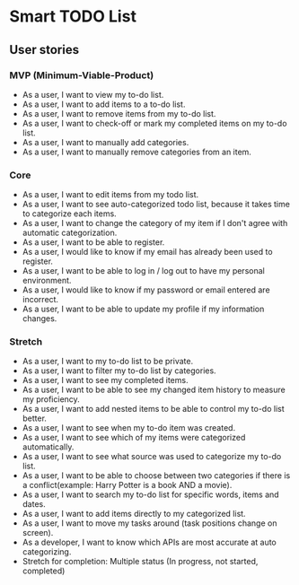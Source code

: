# Smart TODO List

## User stories

### MVP (Minimum-Viable-Product)
* As a user, I want to view my to-do list.
* As a user, I want to add items to a to-do list.
* As a user, I want to remove items from my to-do list.
* As a user, I want to check-off or mark my completed items on my to-do list.
* As a user, I want to manually add categories.
* As a user, I want to manually remove categories from an item.

### Core
* As a user, I want to edit items from my todo list.
* As a user, I want to see auto-categorized todo list, because it takes time to categorize each items.
* As a user, I want to change the category of my item if I don't agree with automatic categorization.
* As a user, I want to be able to register.
* As a user, I would like to know if my email has already been used to register.
* As a user, I want to be able to log in / log out to have my personal environment.
* As a user, I would like to know if my password or email entered are incorrect.
* As a user, I want to be able to update my profile if my information changes.


### Stretch
* As a user, I want to my to-do list to be private.
* As a user, I want to filter my to-do list by categories.
* As a user, I want to see my completed items.
* As a user, I want to be able to see my changed item history to measure my proficiency.
* As a user, I want to add nested items to be able to control my to-do list better.
* As a user, I want to see when my to-do item was created.
* As a user, I want to see which of my items were categorized automatically.
* As a user, I want to see what source was used to categorize my to-do list.
* As a user, I want to be able to choose between two categories if there is a conflict(example: Harry Potter is a book AND a movie).
* As a user, I want to search my to-do list for specific words, items and dates.
* As a user, I want to add items directly to my categorized list.
* As a user, I want to move my tasks around (task positions change on screen).
* As a developer, I want to know which APIs are most accurate at auto categorizing.
* Stretch for completion: Multiple status (In progress, not started, completed)
